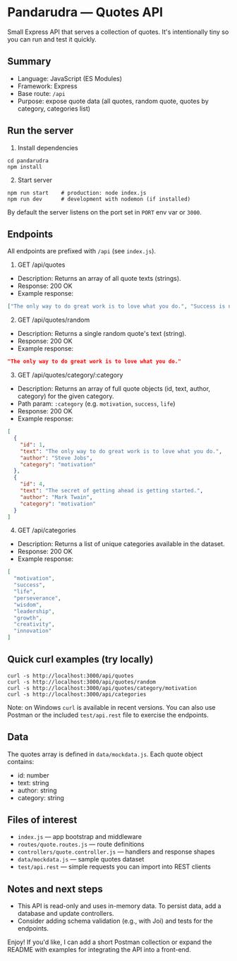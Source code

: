 # Pandarudra — Quotes API

Small Express API that serves a collection of quotes. It's intentionally tiny so you can run and test it quickly.

## Summary

- Language: JavaScript (ES Modules)
- Framework: Express
- Base route: `/api`
- Purpose: expose quote data (all quotes, random quote, quotes by category, categories list)

## Run the server

1. Install dependencies

```batch
cd pandarudra
npm install
```

2. Start server

```batch
npm run start    # production: node index.js
npm run dev      # development with nodemon (if installed)
```

By default the server listens on the port set in `PORT` env var or `3000`.

## Endpoints

All endpoints are prefixed with `/api` (see `index.js`).

1. GET /api/quotes

- Description: Returns an array of all quote texts (strings).
- Response: 200 OK
- Example response:

```json
["The only way to do great work is to love what you do.", "Success is not final, failure is not fatal: it is the courage to continue that counts.", "Don't let yesterday take up too much of today.", ...]
```

2. GET /api/quotes/random

- Description: Returns a single random quote's text (string).
- Response: 200 OK
- Example response:

```json
"The only way to do great work is to love what you do."
```

3. GET /api/quotes/category/:category

- Description: Returns an array of full quote objects (id, text, author, category) for the given category.
- Path param: `:category` (e.g. `motivation`, `success`, `life`)
- Response: 200 OK
- Example response:

```json
[
  {
    "id": 1,
    "text": "The only way to do great work is to love what you do.",
    "author": "Steve Jobs",
    "category": "motivation"
  },
  {
    "id": 4,
    "text": "The secret of getting ahead is getting started.",
    "author": "Mark Twain",
    "category": "motivation"
  }
]
```

4. GET /api/categories

- Description: Returns a list of unique categories available in the dataset.
- Response: 200 OK
- Example response:

```json
[
  "motivation",
  "success",
  "life",
  "perseverance",
  "wisdom",
  "leadership",
  "growth",
  "creativity",
  "innovation"
]
```

## Quick curl examples (try locally)

```batch
curl -s http://localhost:3000/api/quotes
curl -s http://localhost:3000/api/quotes/random
curl -s http://localhost:3000/api/quotes/category/motivation
curl -s http://localhost:3000/api/categories
```

Note: on Windows `curl` is available in recent versions. You can also use Postman or the included `test/api.rest` file to exercise the endpoints.

## Data

The quotes array is defined in `data/mockdata.js`. Each quote object contains:

- id: number
- text: string
- author: string
- category: string

## Files of interest

- `index.js` — app bootstrap and middleware
- `routes/quote.routes.js` — route definitions
- `controllers/quote.controller.js` — handlers and response shapes
- `data/mockdata.js` — sample quotes dataset
- `test/api.rest` — simple requests you can import into REST clients

## Notes and next steps

- This API is read-only and uses in-memory data. To persist data, add a database and update controllers.
- Consider adding schema validation (e.g., with Joi) and tests for the endpoints.

Enjoy! If you'd like, I can add a short Postman collection or expand the README with examples for integrating the API into a front-end.
